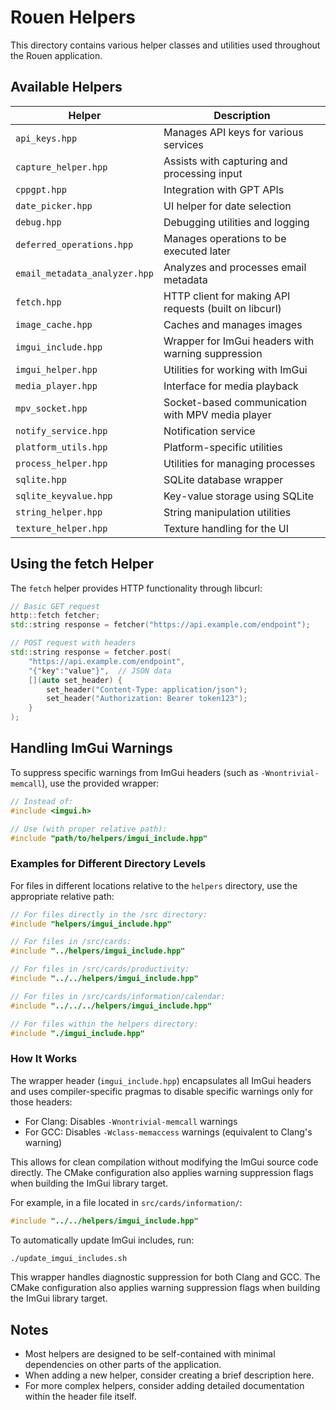 # Rouen Helpers

This directory contains various helper classes and utilities used throughout the Rouen application.

## Available Helpers

| Helper | Description |
|--------|-------------|
| `api_keys.hpp` | Manages API keys for various services |
| `capture_helper.hpp` | Assists with capturing and processing input |
| `cppgpt.hpp` | Integration with GPT APIs |
| `date_picker.hpp` | UI helper for date selection |
| `debug.hpp` | Debugging utilities and logging |
| `deferred_operations.hpp` | Manages operations to be executed later |
| `email_metadata_analyzer.hpp` | Analyzes and processes email metadata |
| `fetch.hpp` | HTTP client for making API requests (built on libcurl) |
| `image_cache.hpp` | Caches and manages images |
| `imgui_include.hpp` | Wrapper for ImGui headers with warning suppression |
| `imgui_helper.hpp` | Utilities for working with ImGui |
| `media_player.hpp` | Interface for media playback |
| `mpv_socket.hpp` | Socket-based communication with MPV media player |
| `notify_service.hpp` | Notification service |
| `platform_utils.hpp` | Platform-specific utilities |
| `process_helper.hpp` | Utilities for managing processes |
| `sqlite.hpp` | SQLite database wrapper |
| `sqlite_keyvalue.hpp` | Key-value storage using SQLite |
| `string_helper.hpp` | String manipulation utilities |
| `texture_helper.hpp` | Texture handling for the UI |

## Using the fetch Helper

The `fetch` helper provides HTTP functionality through libcurl:

```cpp
// Basic GET request
http::fetch fetcher;
std::string response = fetcher("https://api.example.com/endpoint");

// POST request with headers
std::string response = fetcher.post(
    "https://api.example.com/endpoint",
    "{"key":"value"}",  // JSON data
    [](auto set_header) {
        set_header("Content-Type: application/json");
        set_header("Authorization: Bearer token123");
    }
);
```

## Handling ImGui Warnings

To suppress specific warnings from ImGui headers (such as `-Wnontrivial-memcall`), use the provided wrapper:

```cpp
// Instead of:
#include <imgui.h>

// Use (with proper relative path):
#include "path/to/helpers/imgui_include.hpp"
```

### Examples for Different Directory Levels

For files in different locations relative to the `helpers` directory, use the appropriate relative path:

```cpp
// For files directly in the /src directory:
#include "helpers/imgui_include.hpp"

// For files in /src/cards:
#include "../helpers/imgui_include.hpp"

// For files in /src/cards/productivity:
#include "../../helpers/imgui_include.hpp"

// For files in /src/cards/information/calendar:
#include "../../../helpers/imgui_include.hpp"

// For files within the helpers directory:
#include "./imgui_include.hpp"
```

### How It Works

The wrapper header (`imgui_include.hpp`) encapsulates all ImGui headers and uses compiler-specific pragmas to disable specific warnings only for those headers:

- For Clang: Disables `-Wnontrivial-memcall` warnings
- For GCC: Disables `-Wclass-memaccess` warnings (equivalent to Clang's warning)

This allows for clean compilation without modifying the ImGui source code directly. The CMake configuration also applies warning suppression flags when building the ImGui library target.

For example, in a file located in `src/cards/information/`:
```cpp
#include "../../helpers/imgui_include.hpp"
```

To automatically update ImGui includes, run:
```bash
./update_imgui_includes.sh
```

This wrapper handles diagnostic suppression for both Clang and GCC. The CMake configuration also 
applies warning suppression flags when building the ImGui library target.

## Notes

- Most helpers are designed to be self-contained with minimal dependencies on other parts of the application.
- When adding a new helper, consider creating a brief description here.
- For more complex helpers, consider adding detailed documentation within the header file itself.